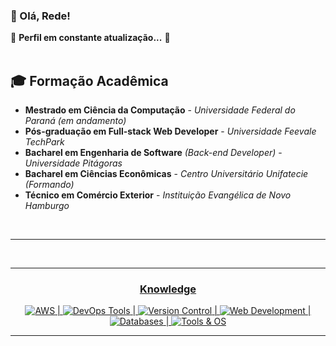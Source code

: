 ### 👋 Olá, Rede!  
🚧 **Perfil em constante atualização...** 🚧  
<br>  

## 🎓 Formação Acadêmica  
- **Mestrado em Ciência da Computação** - *Universidade Federal do Paraná (em andamento)*  
- **Pós-graduação em Full-stack Web Developer** - *Universidade Feevale TechPark*  
- **Bacharel em Engenharia de Software** *(Back-end Developer)* - *Universidade Pitágoras*  
- **Bacharel em Ciências Econômicas** - *Centro Universitário Unifatecie (Formando)*  
- **Técnico em Comércio Exterior** - *Instituição Evangélica de Novo Hamburgo*  
<br>  

---
  
<br><hr>
<div align="center">
  <h3><u>Knowledge</u></h3>

<p align="center">
  <a href="https://skillicons.dev">
    <img src="https://skillicons.dev/icons?i=aws" alt="AWS" />
    <span> | </span>
    <img src="https://skillicons.dev/icons?i=docker,kubernetes,terraform" alt="DevOps Tools" />
    <span> | </span>
    <img src="https://skillicons.dev/icons?i=git,gitlab" alt="Version Control" />
    <span> | </span>
    <img src="https://skillicons.dev/icons?i=html,css,js,ts,react,nodejs,materialui" alt="Web Development" />
    <span> | </span>
    <img src="https://skillicons.dev/icons?i=mysql,postgres,mongodb,prisma" alt="Databases" />
    <span> | </span>
    <img src="https://skillicons.dev/icons?i=ubuntu,ai,ps" alt="Tools & OS" />
  </a>
</p>

---
